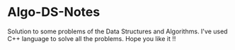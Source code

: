 # Algo-DS-Notes

Solution to some problems of the Data Structures and Algorithms. I've used C++ language to solve all the problems. Hope you like it !!
